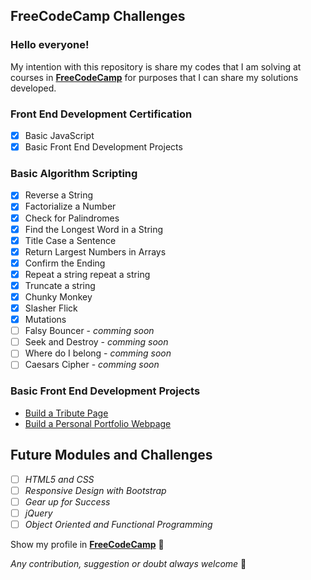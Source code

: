 ## **FreeCodeCamp Challenges**
### Hello everyone!
My intention with this repository is share my codes that I am solving at courses in [**FreeCodeCamp**](https://www.freecodecamp.com/) for purposes that I can share my solutions developed.


### Front End Development Certification
  * [x] Basic JavaScript
  * [x] Basic Front End Development Projects

### Basic Algorithm Scripting
* [x] Reverse a String
* [x] Factorialize a Number
* [x] Check for Palindromes
* [x] Find the Longest Word in a String
* [x] Title Case a Sentence
* [x] Return Largest Numbers in Arrays
* [x] Confirm the Ending
* [x] Repeat a string repeat a string
* [x] Truncate a string
* [x] Chunky Monkey
* [x] Slasher Flick
* [x] Mutations
* [ ] Falsy Bouncer - _comming soon_
* [ ] Seek and Destroy - _comming soon_
* [ ] Where do I belong - _comming soon_
* [ ] Caesars Cipher - _comming soon_

### Basic Front End Development Projects
  * [Build a Tribute Page](http://codepen.io/wgoulaart/full/reqdrx/)
  * [Build a Personal Portfolio Webpage](https://codepen.io/wgoulaart/full/bpmMgG/)

## Future Modules and Challenges
  * [ ] _HTML5 and CSS_
  * [ ] _Responsive Design with Bootstrap_
  * [ ] _Gear up for Success_
  * [ ] _jQuery_
  * [ ] _Object Oriented and Functional Programming_

Show my profile in [__FreeCodeCamp__](https://www.freecodecamp.com/wgoulart) :triangular_flag_on_post:

*Any contribution, suggestion or doubt  always welcome* :punch:
